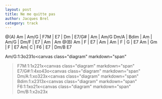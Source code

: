 ```yaml
---
layout: post
title: Ne me quitte pas
author: Jacques Brel
category: track
---
```



 
<canvas class="chords"  markdown="0">
@(A) Am | Am/G | F7M | E7 | Dm | E7/G# | Am | Am/G
Dm/A | Bdim |  Am | Am/G | Dm/F | E7 | Am | Am
@(B) Am | F | E7 | Am | Am | F | G | E7
Am | Gm | F | E7 Am| C | F6 | E7 | Dm/B E7 
</canvas>


<canvas class="diagram"  markdown="span">Am/G:1:3o231o</canvas><canvas class="diagram"  markdown="span"
>F7M:1:1x221x</canvas><canvas class="diagram"  markdown="span"
>E7/G#:1:4xo43o</canvas><canvas class="diagram"  markdown="span"
>Dm/A:1:xo323x</canvas><canvas class="diagram"  markdown="span"
>Bdim:1:x2313x</canvas><canvas class="diagram"  markdown="span"
>F6:1:1xo21x</canvas><canvas class="diagram"  markdown="span"
>Dm/B:1:x2o23x</canvas>
